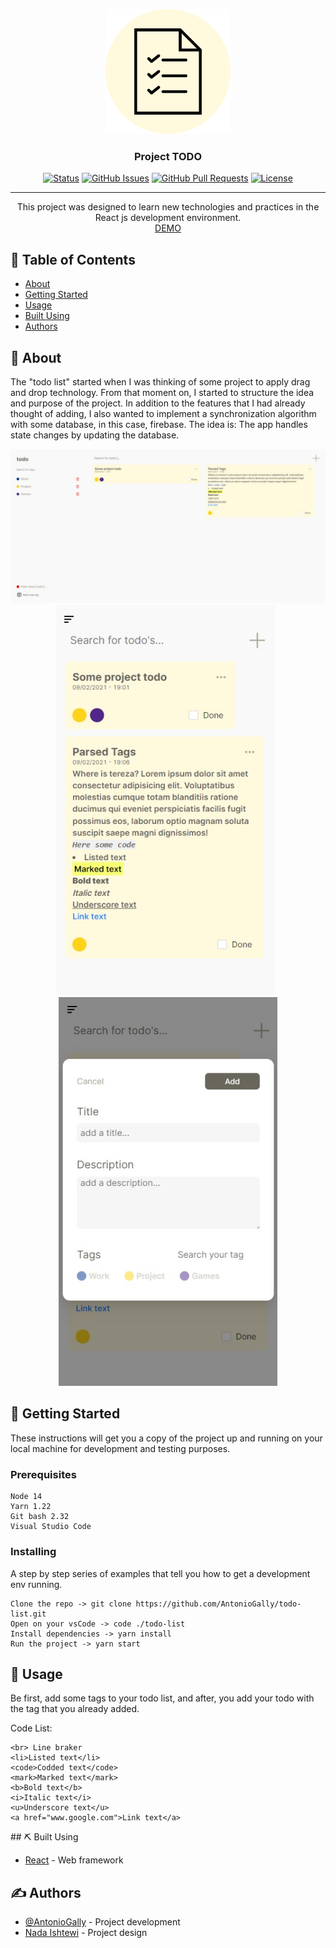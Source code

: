 <p align="center">
 <img width=200 src="./src/assets/logo.png" alt="Project logo">
</p>

<h3 align="center">Project TODO</h3>

<div align="center">

[![Status](https://img.shields.io/badge/status-active-success.svg)]()
[![GitHub Issues](https://img.shields.io/github/issues/AntonioGally/todo-list)](https://github.com/AntonioGally/todo-list/issues)
[![GitHub Pull Requests](https://img.shields.io/github/issues-pr/AntonioGally/todo-list)](https://github.com/AntonioGally/todo-list/pulls)
[![License](https://img.shields.io/badge/license-MIT-blue.svg)](/LICENSE)

</div>

---

<p align="center"> This project was designed to learn new technologies and practices in the React js development environment.<br/>
<a href="https://gally-list.netlify.app/#/">DEMO</a>
</p>

## 📝 Table of Contents

- [About](#about)
- [Getting Started](#getting_started)
- [Usage](#usage)
- [Built Using](#built_using)
- [Authors](#authors)

## 🧐 About <a name = "about"></a>


The "todo list" started when I was thinking of some project to apply drag and drop technology. From that moment on, I started to structure the idea and purpose of the project.
In addition to the features that I had already thought of adding, I also wanted to implement a synchronization algorithm with some database, in this case, firebase. The idea is: The app handles state changes by updating the database.

<p style="text-align:center; width:100%">
    <img src="./src/assets/readme01.jpeg" alt="print01"/>
    <img width=350 style="margin-right:10px" src="./src/assets/readme02.jpeg" />
    <img width=350 src="./src/assets/readme03.jpeg" />
</p>

## 🏁 Getting Started <a name = "getting_started"></a>

These instructions will get you a copy of the project up and running on your local machine for development and testing purposes.
### Prerequisites

```
Node 14
Yarn 1.22
Git bash 2.32
Visual Studio Code
```

### Installing

A step by step series of examples that tell you how to get a development env running.

```
Clone the repo -> git clone https://github.com/AntonioGally/todo-list.git
Open on your vsCode -> code ./todo-list
Install dependencies -> yarn install
Run the project -> yarn start
```
## 🎈 Usage <a name="usage"></a>

<p>
    Be first, add some tags to your todo list, and after, you add your todo with the tag that you already added.
</p>
<p>
    Code List:

    <br> Line braker
    <li>Listed text</li>
    <code>Codded text</code>
    <mark>Marked text</mark>
    <b>Bold text</b>
    <i>Italic text</i>
    <u>Underscore text</u>
    <a href="www.google.com">Link text</a>
</p>
## ⛏️ Built Using <a name = "built_using"></a>

- [React](https://pt-br.reactjs.org/) - Web framework

## ✍️ Authors <a name = "authors"></a>


- [@AntonioGally](https://github.com/AntonioGally) - Project development
- [Nada Ishtewi](https://www.behance.net/gallery/107935847/Todo-List-Desktop-Mobile-app-UI-Design?tracking_source=search_projects_recommended%7Ctodo%20list%20ui%20design) - Project design

